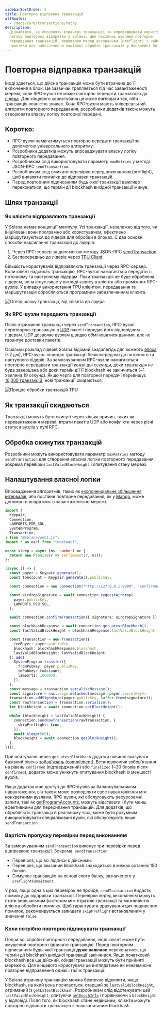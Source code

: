 ```yaml
---
sidebarSortOrder: 2
title: Повторна відправка транзакцій
altRoutes:
  - /docs/core/transactions/retry
description:
  Дізнайтеся, як обробляти втрачені транзакції та впроваджувати користувацьку
  логіку повторної відправки у Solana. Цей посібник охоплює повторне
  передавання транзакцій, перевірки перед виконанням (preflight) і найкращі
  практики для забезпечення надійної обробки транзакцій у блокчейні Solana.
---
```


# Повторна відправка транзакцій

Іноді здається, що дійсна транзакція може бути втрачена до її включення в блок. Це зазвичай трапляється під час завантаженості мережі, коли RPC-вузол не може повторно передати транзакцію до [лідера](/docs/uk/terminology.md#leader). Для кінцевого користувача це може виглядати так, ніби транзакція повністю зникає. Хоча RPC-вузли мають універсальний алгоритм повторного передавання, розробники додатків також можуть створювати власну логіку повторної передачі.

## Коротко:

- RPC-вузли намагатимуться повторно передати транзакції за допомогою універсального алгоритму.
- Розробники додатків можуть впроваджувати власну логіку повторного передавання.
- Розробникам слід використовувати параметр `maxRetries` у методі JSON-RPC `sendTransaction`.
- Розробникам слід вмикати перевірки перед виконанням (preflight), щоб виявляти помилки до відправки транзакцій.
- Перед повторним підписанням будь-якої транзакції важливо переконатися, що термін дії blockhash вихідної транзакції минув.

## Шлях транзакції

### Як клієнти відправляють транзакції

У Solana немає концепції мемпулу. Усі транзакції, незалежно від того, чи ініційовані вони програмно або користувачем, ефективно маршрутизуються до лідерів для обробки в блоках. Є два основні способи надсилання транзакцій до лідерів:

1. Через RPC-сервер за допомогою методу JSON-RPC [sendTransaction](/docs/uk/rpc/http/sendTransaction.mdx).
2. Безпосередньо до лідерів через [TPU Client](https://docs.rs/solana-client/latest/solana_client/tpu_client/index.html).

Більшість користувачів відправляють транзакції через RPC-сервер. Коли клієнт надсилає транзакцію, RPC-вузол намагається передати її поточному та наступному лідерам. Поки транзакція не буде оброблена лідером, вона існує лише у вигляді запису в клієнта або проміжних RPC-вузлів. У випадку використання TPU клієнтом, передавання та маршрутизація обробляються програмним забезпеченням клієнта.

![Огляд шляху транзакції, від клієнта до лідера](/assets/docs/rt-tx-journey.png)

### Як RPC-вузли передають транзакції

Після отримання транзакції через `sendTransaction`, RPC-вузол перетворює транзакцію в [UDP](https://uk.wikipedia.org/wiki/UDP) пакет і передає його відповідним лідерам. UDP дозволяє вузлам швидко обмінюватися даними, але не гарантує доставки пакетів.

Оскільки розклад лідерів Solana відомий заздалегідь для кожного [епоха](/docs/uk/terminology.md#epoch) (~2 дні), RPC-вузол передає транзакції безпосередньо до поточного та наступного лідерів. За замовчуванням RPC-вузли намагаються повторно передавати транзакції кожні дві секунди, доки транзакція не буде завершена або доки термін дії її blockhash не закінчиться (~1 хвилина 19 секунд). Якщо черга для повторної передачі перевищує [10,000 транзакцій](https://github.com/solana-labs/solana/blob/bfbbc53dac93b3a5c6be9b4b65f679fdb13e41d9/send-transaction-service/src/send_transaction_service.rs#L20), нові транзакції скидаються. 

![Процес обробки транзакцій TPU](/assets/docs/rt-tpu-jito-labs.png)

## Як транзакції скидаються

Транзакції можуть бути скинуті через кілька причин, таких як перевантаження мережі, втрати пакетів UDP або конфлікти через різні статуси вузлів у пулі RPC.

## Обробка скинутих транзакцій

Розробники можуть використовувати параметр `maxRetries` методу `sendTransaction` для створення власної логіки повторного передавання, зокрема перевірки `lastValidBlockHeight` і опитування стану мережі.

## Налаштування власної логіки

Впровадження алгоритмів, таких як [експоненціальне збільшення інтервалів](https://uk.wikipedia.org/wiki/Експоненційне_зростання), або постійне повторне передавання, як у [Mango](https://github.com/blockworks-foundation/mango-ui/blob/b6abfc6c13b71fc17ebbe766f50b8215fa1ec54f/src/utils/send.tsx#L713), може допомогти впоратися із завантаженістю мережі.

```ts
import {
  Keypair,
  Connection,
  LAMPORTS_PER_SOL,
  SystemProgram,
  Transaction,
} from "@solana/web3.js";
import * as nacl from "tweetnacl";

const sleep = async (ms: number) => {
  return new Promise(r => setTimeout(r, ms));
};

(async () => {
  const payer = Keypair.generate();
  const toAccount = Keypair.generate().publicKey;

  const connection = new Connection("http://127.0.0.1:8899", "confirmed");

  const airdropSignature = await connection.requestAirdrop(
    payer.publicKey,
    LAMPORTS_PER_SOL,
  );

  await connection.confirmTransaction({ signature: airdropSignature });

  const blockhashResponse = await connection.getLatestBlockhash();
  const lastValidBlockHeight = blockhashResponse.lastValidBlockHeight - 150;

  const transaction = new Transaction({
    feePayer: payer.publicKey,
    blockhash: blockhashResponse.blockhash,
    lastValidBlockHeight: lastValidBlockHeight,
  }).add(
    SystemProgram.transfer({
      fromPubkey: payer.publicKey,
      toPubkey: toAccount,
      lamports: 1000000,
    }),
  );
  const message = transaction.serializeMessage();
  const signature = nacl.sign.detached(message, payer.secretKey);
  transaction.addSignature(payer.publicKey, Buffer.from(signature));
  const rawTransaction = transaction.serialize();
  let blockheight = await connection.getBlockHeight();

  while (blockheight < lastValidBlockHeight) {
    connection.sendRawTransaction(rawTransaction, {
      skipPreflight: true,
    });
    await sleep(500);
    blockheight = await connection.getBlockHeight();
  }
})();
```

При опитуванні через `getLatestBlockhash` додатки повинні вказувати бажаний рівень [зобов'язань (commitment)](/docs/uk/rpc/index.mdx#configuring-state-commitment). Встановлюючи зобов'язання на рівень `confirmed` (підтверджений) або `finalized` (~30 блоків після `confirmed`), додаток може уникнути опитування blockhash із меншості вузлів.

Якщо додаток має доступ до RPC-вузлів за балансувальником навантаження, він також може розподіляти своє навантаження між конкретними вузлами. RPC-вузли, які обслуговують ресурсоємні запити, такі як 
[getProgramAccounts](/content/guides/javascript/get-program-accounts.md), можуть відставати і бути менш ефективними для пересилання транзакцій. Для додатків, що обробляють транзакції в реальному часі, може бути розумним використовувати спеціалізовані вузли, які обслуговують лише `sendTransaction`.

### Вартість пропуску перевірки перед виконанням

За замовчуванням `sendTransaction` виконує три перевірки перед відправкою транзакції. Зокрема, `sendTransaction`:

- Перевіряє, що всі підписи є дійсними.
- Перевіряє, що вказаний blockhash знаходиться в межах останніх 150 блоків.
- Симулює транзакцію на основі слоту банку, зазначеного у `preflightCommitment`.

У разі, якщо одна з цих перевірок не пройде, `sendTransaction` видасть помилку до відправки транзакції. Перевірки перед виконанням можуть стати вирішальним фактором між втратою транзакції та можливістю клієнта обробити помилку. Щоб гарантувати врахування цих поширених помилок, рекомендується залишати `skipPreflight` встановленим у значення `false`.

### Коли потрібно повторно підписувати транзакції

Попри всі спроби повторного передавання, іноді клієнт може бути змушений повторно підписати транзакцію. Перед повторним підписанням будь-якої транзакції **дуже важливо** переконатися, що термін дії blockhash вихідної транзакції закінчився. Якщо початковий blockhash все ще дійсний, обидві транзакції можуть бути прийняті мережею. Для кінцевого користувача це виглядатиме як ненавмисне повторне відправлення однієї і тієї ж транзакції.

У Solana втрачену транзакцію можна безпечно відхилити, якщо blockhash, на який вона посилається, старший за `lastValidBlockHeight`, отриманий із 
`getLatestBlockhash`. Розробникам слід відстежувати цей `lastValidBlockHeight`, опитуючи 
[`getEpochInfo`](/docs/uk/rpc/http/getEpochInfo.mdx) і порівнюючи з `blockHeight` у відповіді. Після того, як blockhash стане недійсним, клієнти можуть повторно підписати транзакцію з новозапитаним blockhash.

